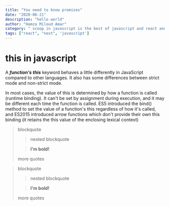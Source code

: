 ```yaml
---
title: "You need to know promises"
date: "2020-08-21"
description: "hello world"
author: "Hamza Miloud Amar"
category: " scoop in javascript is the best of javascript and react and you need to learn more about it"
tags: ["react", "next", 'javascript']
---
```


# this in javascript

A **_function's this_** keyword behaves a little differently in JavaScript compared to other languages. It also has some differences between strict mode and non-strict mode.

In most cases, the value of this is determined by how a function is called (runtime binding). It can't be set by assignment during execution, and it may be different each time the function is called. ES5 introduced the bind() method to set the value of a function's this regardless of how it's called, and ES2015 introduced arrow functions which don't provide their own this binding (it retains the this value of the enclosing lexical context)

> blockquote
>
> > nested blockquote
>
> > **I'm bold!**
>
> more quotes

> blockquote
>
> > nested blockquote
>
> > **I'm bold!**
>
> more quotes
